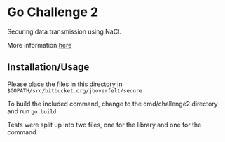 # Go Challenge 2

Securing data transmission using NaCl.

More information [here](http://golang-challenge.com/go-challenge2/)

## Installation/Usage

Please place the files in this directory in ``$GOPATH/src/bitbucket.org/jboverfelt/secure``

To build the included command, change to the cmd/challenge2 directory and run ``go build``

Tests were split up into two files, one for the library and one for the command
